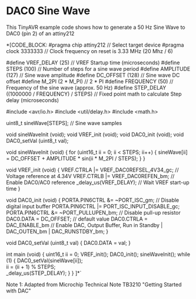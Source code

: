 # DAC0 Sine Wave

This TinyAVR example code shows how to generate a 50 Hz Sine Wave to DAC0 (pin 2) of an attiny212

*[CODE_BLOCK:
#pragma chip 	   attiny212                       // Select target device
#pragma clock	   3333333                         // Clock frequency on reset is 3.33 MHz (20 Mhz / 6)

#define VREF_DELAY (25)                            // VREF Startup time (microseconds)
#define STEPS      (100)                           // Number of steps for a sine wave period
#define AMPLITUDE  (127)                           // Sine wave amplitude
#define DC_OFFSET  (128)                           // Sine wave DC offset
#define M_2PI      (2 * M_PI)                      // 2 * PI
#define FREQUENCY  (50)                            // Frequency of the sine wave (approx. 50 Hz)
#define STEP_DELAY ((1000000 / FREQUENCY) / STEPS) // Fixed point math to calculate Step delay (microseconds)

#include <avr/io.h>
#include <util/delay.h>
#include <math.h>

uint8_t sineWave[STEPS];                           // Sine wave samples

void sineWaveInit (void);
void VREF_init    (void);
void DAC0_init    (void);
void DAC0_setVal  (uint8_t val);

void sineWaveInit (void) {
  for (uint16_t ii = 0; ii < STEPS; ii++) {
    sineWave[ii] = DC_OFFSET + AMPLITUDE * sin(ii * M_2PI / STEPS);
  }
}

void VREF_init (void) {
  VREF.CTRLA |= VREF_DAC0REFSEL_4V34_gc;           // Voltage reference at 4.34V
  VREF.CTRLB |= VREF_DAC0REFEN_bm;                 // Enable DAC0/AC0 reference
  _delay_us(VREF_DELAY);                           // Wait VREF start-up time
}

void DAC0_init (void) {
  PORTA.PIN6CTRL &= ~PORT_ISC_gm;                  // Disable digital input buffer
  PORTA.PIN6CTRL |= PORT_ISC_INPUT_DISABLE_gc;
  PORTA.PIN6CTRL &= ~PORT_PULLUPEN_bm;             // Disable pull-up resistor
  DAC0.DATA = DC_OFFSET;                           // default value
  DAC0.CTRLA = DAC_ENABLE_bm                       // Enable DAC, Output Buffer, Run in Standby
             | DAC_OUTEN_bm | DAC_RUNSTDBY_bm;
}

void DAC0_setVal (uint8_t val) {
    DAC0.DATA = val;
}

int main (void) {
  uint16_t ii = 0;
  VREF_init();
  DAC0_init();
  sineWaveInit();
  while (1) {
    DAC0_setVal(sineWave[ii]);    
    ii = (ii + 1) % STEPS;        
    _delay_us(STEP_DELAY);
  }
}
]*`

Note 1: Adapted from Microchip Technical Note TB3210 "Getting Started with DAC"